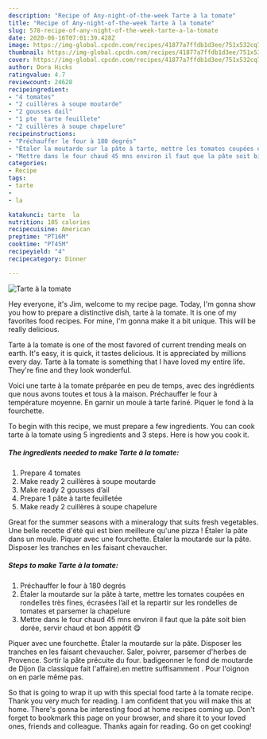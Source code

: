 ```yaml
---
description: "Recipe of Any-night-of-the-week Tarte à la tomate"
title: "Recipe of Any-night-of-the-week Tarte à la tomate"
slug: 578-recipe-of-any-night-of-the-week-tarte-a-la-tomate
date: 2020-06-16T07:01:39.428Z
image: https://img-global.cpcdn.com/recipes/41877a7ffdb1d3ee/751x532cq70/tarte-a-la-tomate-photo-principale-de-la-recette.jpg
thumbnail: https://img-global.cpcdn.com/recipes/41877a7ffdb1d3ee/751x532cq70/tarte-a-la-tomate-photo-principale-de-la-recette.jpg
cover: https://img-global.cpcdn.com/recipes/41877a7ffdb1d3ee/751x532cq70/tarte-a-la-tomate-photo-principale-de-la-recette.jpg
author: Dora Hicks
ratingvalue: 4.7
reviewcount: 24628
recipeingredient:
- "4 tomates"
- "2 cuillères à soupe moutarde"
- "2 gousses dail"
- "1 pte  tarte feuillete"
- "2 cuillères à soupe chapelure"
recipeinstructions:
- "Préchauffer le four à 180 degrés"
- "Étaler la moutarde sur la pâte à tarte, mettre les tomates coupées en rondelles très fines, écrasées l’ail et la repartir sur les rondelles de tomates et parsemer la chapelure"
- "Mettre dans le four chaud 45 mns environ il faut que la pâte soit bien dorée, servir chaud et bon appétit 😋"
categories:
- Recipe
tags:
- tarte
- 
- la

katakunci: tarte  la 
nutrition: 105 calories
recipecuisine: American
preptime: "PT16M"
cooktime: "PT45M"
recipeyield: "4"
recipecategory: Dinner

---
```



![Tarte à la tomate](https://img-global.cpcdn.com/recipes/41877a7ffdb1d3ee/751x532cq70/tarte-a-la-tomate-photo-principale-de-la-recette.jpg)

Hey everyone, it's Jim, welcome to my recipe page. Today, I'm gonna show you how to prepare a distinctive dish, tarte à la tomate. It is one of my favorites food recipes. For mine, I'm gonna make it a bit unique. This will be really delicious.

Tarte à la tomate is one of the most favored of current trending meals on earth. It's easy, it is quick, it tastes delicious. It is appreciated by millions every day. Tarte à la tomate is something that I have loved my entire life. They're fine and they look wonderful.

Voici une tarte à la tomate préparée en peu de temps, avec des ingrédients que nous avons toutes et tous à la maison. Préchauffer le four à température moyenne. En garnir un moule à tarte fariné. Piquer le fond à la fourchette.


To begin with this recipe, we must prepare a few ingredients. You can cook tarte à la tomate using 5 ingredients and 3 steps. Here is how you cook it.

<!--inarticleads1-->

##### The ingredients needed to make Tarte à la tomate:

1. Prepare 4 tomates
1. Make ready 2 cuillères à soupe moutarde
1. Make ready 2 gousses d’ail
1. Prepare 1 pâte à tarte feuilletée
1. Make ready 2 cuillères à soupe chapelure


Great for the summer seasons with a mineralogy that suits fresh vegetables. Une belle recette d&#39;été qui est bien meilleure qu&#39;une pizza ! Étaler la pâte dans un moule. Piquer avec une fourchette. Étaler la moutarde sur la pâte. Disposer les tranches en les faisant chevaucher. 

<!--inarticleads2-->

##### Steps to make Tarte à la tomate:

1. Préchauffer le four à 180 degrés
1. Étaler la moutarde sur la pâte à tarte, mettre les tomates coupées en rondelles très fines, écrasées l’ail et la repartir sur les rondelles de tomates et parsemer la chapelure
1. Mettre dans le four chaud 45 mns environ il faut que la pâte soit bien dorée, servir chaud et bon appétit 😋


Piquer avec une fourchette. Étaler la moutarde sur la pâte. Disposer les tranches en les faisant chevaucher. Saler, poivrer, parsemer d&#39;herbes de Provence. Sortir la pâte précuite du four. badigeonner le fond de moutarde de Dijon (la classique fait l&#39;affaire).en mettre suffisamment . Pour l&#39;oignon on en parle même pas. 

So that is going to wrap it up with this special food tarte à la tomate recipe. Thank you very much for reading. I am confident that you will make this at home. There's gonna be interesting food at home recipes coming up. Don't forget to bookmark this page on your browser, and share it to your loved ones, friends and colleague. Thanks again for reading. Go on get cooking!
